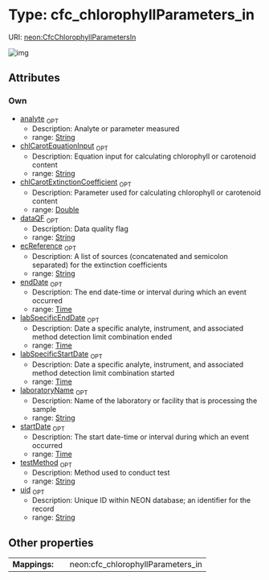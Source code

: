 
# Type: cfc_chlorophyllParameters_in




URI: [neon:CfcChlorophyllParametersIn](https://data.neonscience.org/CfcChlorophyllParametersIn)


![img](http://yuml.me/diagram/nofunky;dir:TB/class/[CfcChlorophyllParametersIn&#124;uid:string%20%3F;startDate:time%20%3F;endDate:time%20%3F;laboratoryName:string%20%3F;analyte:string%20%3F;labSpecificStartDate:time%20%3F;labSpecificEndDate:time%20%3F;testMethod:string%20%3F;dataQF:string%20%3F;chlCarotEquationInput:string%20%3F;chlCarotExtinctionCoefficient:double%20%3F;ecReference:string%20%3F])

## Attributes


### Own

 * [analyte](analyte.md)  <sub>OPT</sub>
    * Description: Analyte or parameter measured
    * range: [String](types/String.md)
 * [chlCarotEquationInput](chlCarotEquationInput.md)  <sub>OPT</sub>
    * Description: Equation input for calculating chlorophyll or carotenoid content
    * range: [String](types/String.md)
 * [chlCarotExtinctionCoefficient](chlCarotExtinctionCoefficient.md)  <sub>OPT</sub>
    * Description: Parameter used for calculating chlorophyll or carotenoid content
    * range: [Double](types/Double.md)
 * [dataQF](dataQF.md)  <sub>OPT</sub>
    * Description: Data quality flag
    * range: [String](types/String.md)
 * [ecReference](ecReference.md)  <sub>OPT</sub>
    * Description: A list of sources (concatenated and semicolon separated) for the extinction coefficients
    * range: [String](types/String.md)
 * [endDate](endDate.md)  <sub>OPT</sub>
    * Description: The end date-time or interval during which an event occurred
    * range: [Time](types/Time.md)
 * [labSpecificEndDate](labSpecificEndDate.md)  <sub>OPT</sub>
    * Description: Date a specific analyte, instrument, and associated method detection limit combination ended
    * range: [Time](types/Time.md)
 * [labSpecificStartDate](labSpecificStartDate.md)  <sub>OPT</sub>
    * Description: Date a specific analyte, instrument, and associated method detection limit combination started
    * range: [Time](types/Time.md)
 * [laboratoryName](laboratoryName.md)  <sub>OPT</sub>
    * Description: Name of the laboratory or facility that is processing the sample
    * range: [String](types/String.md)
 * [startDate](startDate.md)  <sub>OPT</sub>
    * Description: The start date-time or interval during which an event occurred
    * range: [Time](types/Time.md)
 * [testMethod](testMethod.md)  <sub>OPT</sub>
    * Description: Method used to conduct test
    * range: [String](types/String.md)
 * [uid](uid.md)  <sub>OPT</sub>
    * Description: Unique ID within NEON database; an identifier for the record
    * range: [String](types/String.md)

## Other properties

|  |  |  |
| --- | --- | --- |
| **Mappings:** | | neon:cfc_chlorophyllParameters_in |

